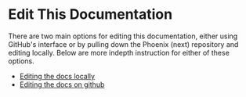 # Edit This Documentation

There are two main options for editing this documentation, either using GitHub's interface or by pulling down the Phoenix \(next\) repository and editing locally. Below are more indepth instruction for either of these options.

* [Editing the docs locally](editing-docs-locally.md)
* [Editing the docs on github](editing-docs-on-github.md)

